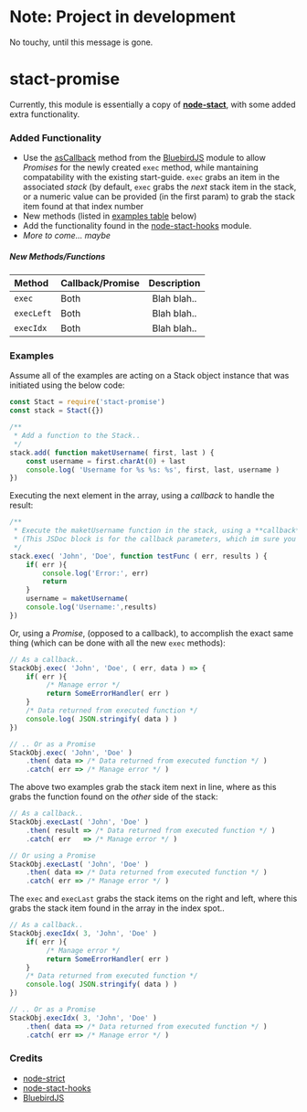 # Note: Project in development
No touchy, until this message is gone.

# stact-promise
Currently, this module is essentially a copy of **[node-stact](https://github.com/cpsubrian/node-stact)**, with some added extra  functionality. 

### Added Functionality
 - Use the [asCallback](http://bluebirdjs.com/docs/api/ascallback.html) method from the  [BluebirdJS](http://bluebirdjs.com/docs/getting-started.html) module to allow *Promises* for the newly created `exec` method, while mantaining compatability with the existing start-guide. `exec` grabs an item in the associated *stack* (by default, `exec` grabs the *next* stack item in the stack, or a numeric value can be provided (in the first param) to grab the stack item found at that index number
 - New methods (listed in [examples table](https://github.com/jhyland87/stact-promise#new-methodsfunctions) below)
 - Add the functionality found in the [node-stact-hooks](https://github.com/cpsubrian/node-stact-hooks) module.
 - *More to come... maybe*

##### New Methods/Functions

| Method | Callback/Promise | Description |
|:-----------|------------|:------------:|
| `exec`       | Both     | Blah blah..     
| `execLeft`   | Both     | Blah blah..     
| `execIdx`    | Both     | Blah blah.. 

### Examples
Assume all of the examples are acting on a Stack object instance that was initiated using the below code:
```javascript
const Stact = require('stact-promise')
const stack = Stact({})

/**
 * Add a function to the Stack.. 
 */
stack.add( function maketUsername( first, last ) { 
    const username = first.charAt(0) + last
    console.log( 'Username for %s %s: %s', first, last, username )
})
```
Executing the next element in the array, using a *callback* to handle the result:
```javascript
/**
 * Execute the maketUsername function in the stack, using a **callback** to handle the results/errors. 
 * (This JSDoc block is for the callback parameters, which im sure you realized by now
 */
stack.exec( 'John', 'Doe', function testFunc ( err, results ) {
    if( err ){
        console.log('Error:', err)
        return
    }
    username = maketUsername(
    console.log('Username:',results)
})
```
Or, using a *Promise*, (opposed to a callback), to accomplish the exact same thing (which can be done with all the new `exec` methods):
```javascript
// As a callback..
StackObj.exec( 'John', 'Doe', ( err, data ) => {
    if( err ){
         /* Manage error */
         return SomeErrorHandler( err )
    }
    /* Data returned from executed function */
    console.log( JSON.stringify( data ) )
})

// .. Or as a Promise
StackObj.exec( 'John', 'Doe' )
    .then( data => /* Data returned from executed function */ )
    .catch( err => /* Manage error */ )
```
The above two examples grab the stack item next in line, where as this grabs the function found on the *other* side of the stack:
```javascript
// As a callback..
StackObj.execLast( 'John', 'Doe' )
    .then( result => /* Data returned from executed function */ )
    .catch( err   => /* Manage error */ )

// Or using a Promise
StackObj.execLast( 'John', 'Doe' )
    .then( data => /* Data returned from executed function */ )
    .catch( err => /* Manage error */ )
```
The `exec` and `execLast` grabs the stack items on the right and left, where this grabs the stack item found in the array in the index spot..
```javascript
// As a callback..
StackObj.execIdx( 3, 'John', 'Doe' )
    if( err ){
         /* Manage error */
         return SomeErrorHandler( err )
    }
    /* Data returned from executed function */
    console.log( JSON.stringify( data ) )
})

// .. Or as a Promise
StackObj.execIdx( 3, 'John', 'Doe' )
    .then( data => /* Data returned from executed function */ )
    .catch( err => /* Manage error */ )
```

### Credits
- [node-strict](https://github.com/cpsubrian/node-stact)
- [node-stact-hooks](https://github.com/cpsubrian/node-stact-hooks)
- [BluebirdJS](http://bluebirdjs.com/docs/getting-started.html)